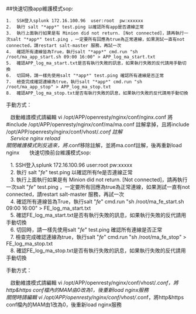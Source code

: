 ##快速切換app維護模式sop:

    1.	SSH登入splunk 172.16.100.96  user:root  pw:xxxxxx
    2.	執行 salt "*app*" test.ping 以確認所有app是否連線正常  
    3.	執行上面執行如果是有 Minion did not return. [Not connected]，請再執行一次salt "*app*" test.ping ，一定要所有回應為true為正常連線，如果測試一直有not connected，請restart salt-master 服務，再試一次  
    4.	確認所有連線皆為True，執行salt "*app*" cmd.run "sh /root/ma_app_start.sh 09:00 16:00" > APP_log_ma_start.txt  
    5.	確認APP_log_ma_start.txt是否有執行失敗的訊息，如果執行失敗的反代請用手動切換  
    6.	切回時，請一樣先使用salt "*app*" test.ping 確認所有連線是否正常  
    7.	檢查完成確認連線為true，執行salt "*app*" cmd.run "sh /root/ma_app_stop" > APP_log_ma_stop.txt  
    8.	確認APP_log_ma_stop.txt是否有執行失敗的訊息，如果執行失敗的反代請用手動切換  

手動方式：

    啟動維謢模式請編輯 vi /opt/APP/openresty/nginx/conf/nginx.conf 將#include /opt/APP/openresty/nginx/conf/ma/ma.conf 註解拿掉，且將include /opt/APP/openresty/nginx/conf/vhost/*.conf 註解  
    Service nginx reload  
    關閉維謢模式則反過來，將*.conf移除註解，並將ma.conf註解，後再重新load nginx   
    
快速切換前台維護模式sop:

    1.	SSH登入splunk 172.16.100.96  user:root  pw:xxxxx  
    2.	執行 salt "*fe*" test.ping 以確認所有fe是否連線正常  
    3.	執行上面執行如果是有 Minion did not return. [Not connected]，請再執行一次salt "*fe*" test.ping ，一定要所有回應為true為正常連線，如果測試一直有not connected，請restart salt-master 服務，再試一次  
    4.	確認所有連線皆為True，執行salt "*fe*" cmd.run "sh /root/ma_fe_start.sh 09:00 16:00" > FE_log_ma_start.txt  
    5.	確認FE_log_ma_start.txt是否有執行失敗的訊息，如果執行失敗的反代請用手動切換  
    6.	切回時，請一樣先使用salt "*fe*" test.ping 確認所有連線是否正常  
    7.	檢查完成確認連線為true，執行salt "*fe*" cmd.run "sh /root/ma_fe_stop" > FE_log_ma_stop.txt  
    8.	確認FE_log_ma_stop.txt是否有執行失敗的訊息，如果執行失敗的反代請用手動切換  
    
手動方式：

    啟動維謢模式請編輯 vi /opt/APP/openresty/nginx/conf/vhost/*.conf，將http&https conf檔內的MAM由0改為1，後重新load nginx服務  
    關閉時請編輯 vi /opt/APP/openresty/nginx/conf/vhost/*.conf，將http&https conf檔內的MAM由1改為0，後重新load nginx服務
